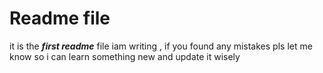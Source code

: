 # Readme file
it is the ***first readme*** file iam writing , if you found any mistakes pls let me know so i can learn something new and update it wisely